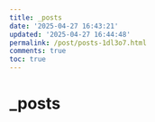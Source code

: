 ```yaml
---
title: _posts
date: '2025-04-27 16:43:21'
updated: '2025-04-27 16:44:48'
permalink: /post/posts-1dl3o7.html
comments: true
toc: true
---
```




# _posts

‍
